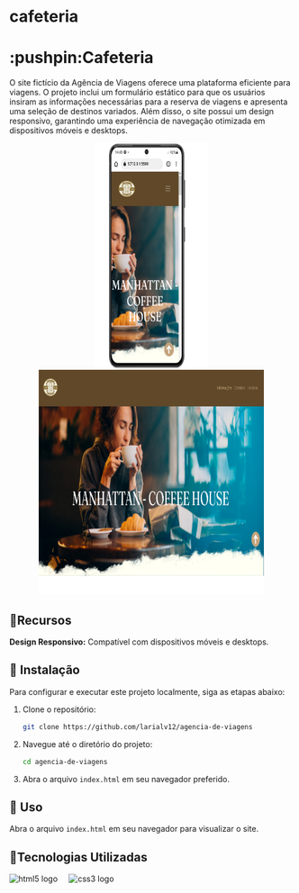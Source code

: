 # cafeteria

<h1>:pushpin:Cafeteria </h1>

O site fictício da Agência de Viagens oferece uma plataforma eficiente para viagens. O projeto inclui um formulário estático para que os usuários insiram as informações necessárias para a reserva de viagens e apresenta uma seleção de destinos variados. Além disso, o site possui um design responsivo, garantindo uma experiência de navegação otimizada em dispositivos móveis e desktops.


<div align="center">
  <img src= "download-arquivos-do-projeto/assets/mobile.png" alt="Imagem 2" style="width: 200px; height: 400px;">
  <img src="download-arquivos-do-projeto/assets/desktop.png" alt="Imagem 1" style="width: 400px; height: 400px;">
  
</div>



## :floppy_disk:Recursos



 **Design Responsivo:** Compatível com dispositivos móveis e desktops.


## :key: Instalação

Para configurar e executar este projeto localmente, siga as etapas abaixo:

1. Clone o repositório:
    ```bash
    git clone https://github.com/larialv12/agencia-de-viagens
    ```

2. Navegue até o diretório do projeto:
    ```bash
    cd agencia-de-viagens
    ```

3. Abra o arquivo `index.html` em seu navegador preferido.

## :dart: Uso

Abra o arquivo `index.html` em seu navegador para visualizar o site.

## :round_pushpin:Tecnologias Utilizadas

<div align="left">
  <img src="https://cdn.jsdelivr.net/gh/devicons/devicon/icons/html5/html5-original.svg" height="40" alt="html5 logo"  />
  <img width="12" />
  <img src="https://cdn.jsdelivr.net/gh/devicons/devicon/icons/css3/css3-original.svg" height="40" alt="css3 logo"  />
  <img width="12" />
  
</div>
